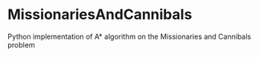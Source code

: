 # MissionariesAndCannibals
Python implementation of A* algorithm on the Missionaries and Cannibals problem
